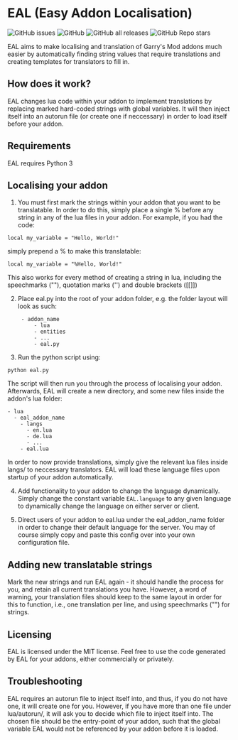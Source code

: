 # EAL (Easy Addon Localisation)

![GitHub issues](https://img.shields.io/github/issues/DevonDF/EAL-Easy-Addon-Localisation)
![GitHub](https://img.shields.io/github/license/DevonDF/EAL-Easy-Addon-Localisation)
![GitHub all releases](https://img.shields.io/github/downloads/DevonDF/EAL-Easy-Addon-Localisation/total)
![GitHub Repo stars](https://img.shields.io/github/stars/DevonDF/EAL-Easy-Addon-Localisation)



EAL aims to make localising and translation of Garry's Mod addons much easier by
automatically finding string values that require translations and creating
templates for translators to fill in.

## How does it work?

EAL changes lua code within your addon to implement translations by replacing 
marked hard-coded strings with global variables. It will then inject itself into an autorun file
(or create one if neccessary) in order to load itself before your addon.

## Requirements

EAL requires Python 3

## Localising your addon

1. You must first mark the strings within your addon that you want to be translatable. In order to do this, simply place a single % before any string in any of the lua files in your addon. For example, if you had the code:

``local my_variable = "Hello, World!"``

simply prepend a % to make this translatable:

``local my_variable = "%Hello, World!"``

This also works for every method of creating a string in lua, including the speechmarks (""), quotation marks ('') and double brackets ([[]])

2. Place eal.py into the root of your addon folder,
e.g. the folder layout will look as such:

        - addon_name
            - lua
            - entities
            - ...
            - eal.py

3. Run the python script using:

``python eal.py``

The script will then run you through the process of localising your addon. Afterwards, EAL will create a new directory, and some new files inside the addon's lua folder:

    - lua
      - eal_addon_name
        - langs
          - en.lua
          - de.lua
          - ...
        - eal.lua

In order to now provide translations, simply give the relevant lua files inside langs/ to neccessary translators. EAL will load these language files upon startup of your addon automatically.

4. Add functionality to your addon to change the language dynamically. Simply change the constant variable ``EAL.language`` to any given language to dynamically change the language on either server or client.

5. Direct users of your addon to eal.lua under the eal_addon_name folder in order to change their default language for the server. You may of course simply copy and paste this config over into your own configuration file.


## Adding new translatable strings

Mark the new strings and run EAL again - it should handle the process for you, and retain all current translations you have. However, a word of warning, your translation files should keep to the same layout in order for this to function, i.e., one translation per line, and using speechmarks ("") for strings.

## Licensing

EAL is licensed under the MIT license. Feel free to use the code generated by EAL for your addons, either commercially or privately.

## Troubleshooting

EAL requires an autorun file to inject itself into, and thus, if you do not have one, it will create one for you. However, if you have more than one file under lua/autorun/, it will ask you to decide which file to inject itself into. The chosen file should be the entry-point of your addon, such that the global variable EAL would not be referenced by your addon before it is loaded.


